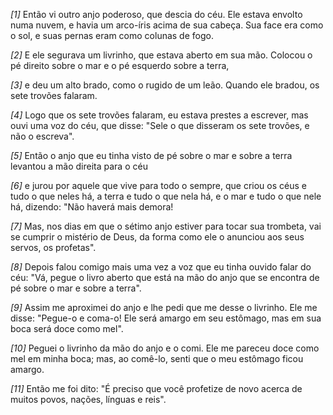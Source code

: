 *[1]* Então vi outro anjo poderoso, que descia do céu. Ele estava envolto numa nuvem, e havia um arco-íris acima de sua cabeça. Sua face era como o sol, e suas pernas eram como colunas de fogo.

*[2]* E ele segurava um livrinho, que estava aberto em sua mão. Colocou o pé direito sobre o mar e o pé esquerdo sobre a terra,

*[3]* e deu um alto brado, como o rugido de um leão. Quando ele bradou, os sete trovões falaram.

*[4]* Logo que os sete trovões falaram, eu estava prestes a escrever, mas ouvi uma voz do céu, que disse: "Sele o que disseram os sete trovões, e não o escreva".

*[5]* Então o anjo que eu tinha visto de pé sobre o mar e sobre a terra levantou a mão direita para o céu

*[6]* e jurou por aquele que vive para todo o sempre, que criou os céus e tudo o que neles há, a terra e tudo o que nela há, e o mar e tudo o que nele há, dizendo: "Não haverá mais demora!

*[7]* Mas, nos dias em que o sétimo anjo estiver para tocar sua trombeta, vai se cumprir o mistério de Deus, da forma como ele o anunciou aos seus servos, os profetas".

*[8]* Depois falou comigo mais uma vez a voz que eu tinha ouvido falar do céu: "Vá, pegue o livro aberto que está na mão do anjo que se encontra de pé sobre o mar e sobre a terra".

*[9]* Assim me aproximei do anjo e lhe pedi que me desse o livrinho. Ele me disse: "Pegue-o e coma-o! Ele será amargo em seu estômago, mas em sua boca será doce como mel".

*[10]* Peguei o livrinho da mão do anjo e o comi. Ele me pareceu doce como mel em minha boca; mas, ao comê-lo, senti que o meu estômago ficou amargo.

*[11]* Então me foi dito: "É preciso que você profetize de novo acerca de muitos povos, nações, línguas e reis".

